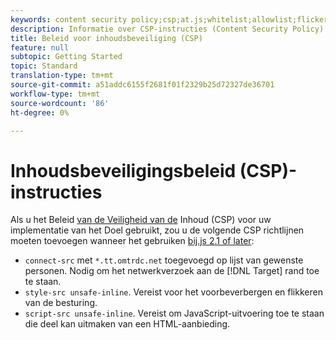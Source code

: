 ```yaml
---
keywords: content security policy;csp;at.js;whitelist;allowlist;flicker;pre-hide;pre-hiding;prehiding
description: Informatie over CSP-instructies (Content Security Policy) die u moet toevoegen wanneer u Adobe Target at.js 2.1 of hoger gebruikt.
title: Beleid voor inhoudsbeveiliging (CSP)
feature: null
subtopic: Getting Started
topic: Standard
translation-type: tm+mt
source-git-commit: a51addc6155f2681f01f2329b25d72327de36701
workflow-type: tm+mt
source-wordcount: '86'
ht-degree: 0%

---
```



# Inhoudsbeveiligingsbeleid (CSP)-instructies

Als u het Beleid [van de Veiligheid van de](https://en.wikipedia.org/wiki/Content_Security_Policy) Inhoud (CSP) voor uw implementatie van het Doel gebruikt, zou u de volgende CSP richtlijnen moeten toevoegen wanneer het gebruiken [bij.js 2.1 of later](/help/c-implementing-target/c-implementing-target-for-client-side-web/target-atjs-versions.md):

* `connect-src` met `*.tt.omtrdc.net` toegevoegd op lijst van gewenste personen. Nodig om het netwerkverzoek aan de [!DNL Target] rand toe te staan.
* `style-src unsafe-inline`. Vereist voor het voorbeverbergen en flikkeren van de besturing.
* `script-src unsafe-inline`.  Vereist om JavaScript-uitvoering toe te staan die deel kan uitmaken van een HTML-aanbieding.
